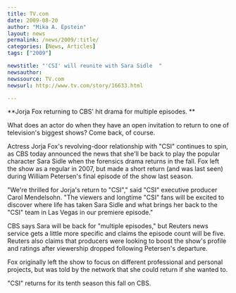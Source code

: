 ```yaml
---
title: TV.com
date: 2009-08-20
author: "Mika A. Epstein"
layout: news
permalink: /news/2009/:title/
categories: [News, Articles]
tags: ["2009"]

newstitle: "'CSI' will reunite with Sara Sidle  "
newsauthor:  
newssource: TV.com  
newsurl: http://www.tv.com/story/16633.html  

---
```


**Jorja Fox returning to CBS' hit drama for multiple episodes. **

What does an actor do when they have an open invitation to return to one of television's biggest shows? Come back, of course.

Actress Jorja Fox's revolving-door relationship with "CSI" continues to spin, as CBS today announced the news that she'll be back to play the popular character Sara Sidle when the forensics drama returns in the fall. Fox left the show as a regular in 2007, but made a short return (and was last seen) during William Petersen's final episode of the show last season.

"We're thrilled for Jorja's return to "CSI"," said "CSI" executive producer Carol Mendelsohn. "The viewers and longtime "CSI" fans will be excited to discover where life has taken Sara Sidle and what brings her back to the "CSI" team in Las Vegas in our premiere episode."

CBS says Sara will be back for "multiple episodes," but Reuters news service gets a little more specific and claims the episode count will be five. Reuters also claims that producers were looking to boost the show's profile and ratings after viewership dropped following Petersen's departure.

Fox originally left the show to focus on different professional and personal projects, but was told by the network that she could return if she wanted to.

"CSI" returns for its tenth season this fall on CBS.  
